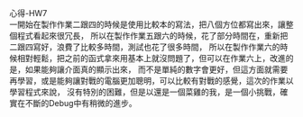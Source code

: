 心得-HW7   
    一開始在製作作業二跟四的時候是使用比較本的寫法，把八個方位都寫出來，讓整個程式看起來很冗長，
所以在製作作業五跟六的時候，花了部分時間在，重新把二跟四寫好，浪費了比較多時間，測試也花了很多時間，
所以在製作作業六的時候相對輕鬆，把之前的函式拿來用基本上就沒問題了，但可以在作業六上，改進的是，如果能夠讓介面真的顯示出來，
而不是單純的數字會更好，但這方面就需要再學習，或是能夠讓對戰的電腦更加聰明，可以比較有對戰的感覺，這次的作業以學習程式來說，
沒有特別的困難，但是以還是一個菜雞的我，是一個小挑戰，確實在不斷的Debug中有稍微的進步。
